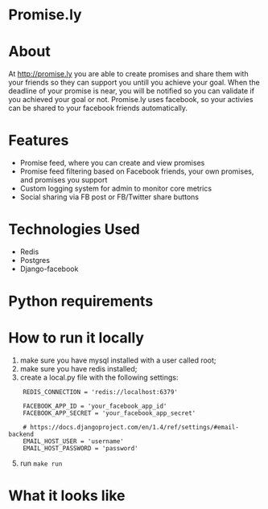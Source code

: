 # Promise.ly

# About

At http://promise.ly you are able to create promises and share them with your friends so they can support you untill you achieve your goal.
When the deadline of your promise is near, you will be notified so you can validate if you achieved your goal or not.
Promise.ly uses facebook, so your activies can be shared to your facebook friends automatically.


# Features
* Promise feed, where you can create and view promises
* Promise feed filtering based on Facebook friends, your own promises,  and promises you support
* Custom logging system for admin to monitor core metrics
* Social sharing via FB post or FB/Twitter share buttons


# Technologies Used
* Redis
* Postgres
* Django-facebook

# Python requirements


# How to run it locally

1. make sure you have mysql installed with a user called root;
2. make sure you have redis installed;
4. create a local.py file with the following settings:
```
    REDIS_CONNECTION = 'redis://localhost:6379'

    FACEBOOK_APP_ID = 'your_facebook_app_id'
    FACEBOOK_APP_SECRET = 'your_facebook_app_secret'

    # https://docs.djangoproject.com/en/1.4/ref/settings/#email-backend
    EMAIL_HOST_USER = 'username'
    EMAIL_HOST_PASSWORD = 'password'
```
5. run `make run`

# What it looks like
